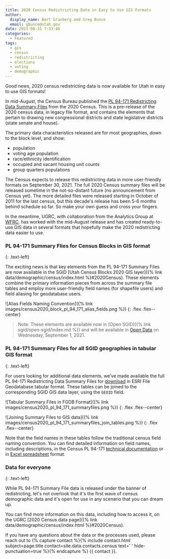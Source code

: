 ```yaml
---
title: 2020 Census Redistricting Data in Easy to Use GIS Formats
author:
  display_name: Bert Granberg and Greg Bunce
  email: gbunce@utah.gov
date: 2021-08-31 7:33:46
categories:
  - Featured
tags:
  - gis
  - census
  - redistricting
  - elections
  - voting
  - demographic
---
```


Good news, 2020 census redistricting data is now available for Utah in easy to use GIS formats!

In mid-August, the Census Bureau published the [PL 94-171 Redistricting Data Summary Files](https://www.census.gov/programs-surveys/decennial-census/about/rdo/summary-files.html) from the 2020 Census. This is a pre-release of the 2020 census data, in legacy file format, and contains the elements that pertain to drawing new congressional districts and state legislative districts (state senate and house).
 
The primary data characteristics released are for most geographies, down to the block level, and show:
- population
- voting age population
- race/ethnicity identification
- occupied and vacant housing unit counts
- group quarters populations
 
The Census expects to release this redistricting data in more user-friendly formats on September 30, 2021. The full 2020 Census summary files will be released sometime in the not-so-distant future (no announcement from Census yet). The more detailed files were released starting in October of 2011 for the last census, but this decade's release has been 5-6 months behind schedule so far. So make your own guess and cross your fingers.

In the meantime, UGRC, with collaboration from the Analytics Group at [WFRC](https://wfrc.org/), has worked with the mid-August release and has created ready-to-use GIS data in several formats that hopefully make the 2020 redistricting data easier to use. 

###  PL 94-171 Summary Flies for Census Blocks in GIS format
{: .text-left}

The exciting news is that key elements from the PL 94-171 Summary Files are now available in the SGID [Utah Census Blocks 2020 GIS layer]({% link data/demographic/census/index.html %}#2020Census). These elements combine the primary information pieces from across the summary file tables and employ more user-friendly field names (for shapefile users) and field aliasing for geodatabase users.
 
![Alias Fields Naming Convention]({% link images/census2020_block_pl_94_171_alias_fields.png %}) 
{: .flex .flex--center}
 
> Note: These elements are available now in [Open SGID]({% link sgid/open-sgid/index.md %}) and will be available in [Open Data](https://opendata.gis.utah.gov/) on Wednesday, September 1, 2021. 

### PL 94-171 Summary Files for all SGID geographies in tabular GIS format
{: .text-left}

For users looking for additional data elements, we’ve made available the full PL 94-171 Redistricting Data Summary Files for [download](https://drive.google.com/uc?id=1p8-tWujKXXlH-VjFDLkRJ06VB207_Rmx&export=download) in ESRI File Geodatabase tabular format. These tables can be joined to the corresponding SGID GIS data layer, using the `GEOID` field.

![Tabular Summary Files in FGDB Format]({% link images/census2020_pl_94_171_summaryfiles.png %}) 
{: .flex .flex--center}

![Joining Summary Files to GIS data]({% link images/census2020_pl_94_171_summaryfiles_join_tables.png %}) 
{: .flex .flex--center}

Note that the field names in these tables follow the traditional census field naming convention. You can find detailed information on field names, including descriptions, in the Census PL 94-171 [technical documentation](https://www2.census.gov/programs-surveys/decennial/2020/technical-documentation/complete-tech-docs/summary-file/2020Census_PL94_171Redistricting_StatesTechDoc_English.pdf) or in [Excel spreadsheet](https://www2.census.gov/programs-surveys/decennial/rdo/about/2020-census-program/Phase3/SupportMaterials/2020_PLSummaryFile_FieldNames.xlsx) format.


### Data for everyone
{: .text-left}

While PL 94-171 Summary File data is released under the banner of redistricting, let's not overlook that it's the first wave of census demographic data and it's open for use in any scenario that you can dream up.  

You can find more information on this data, including how to access it, on the UGRC [2020 Census data page]({% link data/demographic/census/index.html %}#2020Census). 

If you have any questions about the data or the processes used, please reach out to {% capture contact %}{% include contact.html subject=page.title contact=site.data.contacts.census text=' ' hide-punctuation=true %}{% endcapture %}
{{ contact }}.


